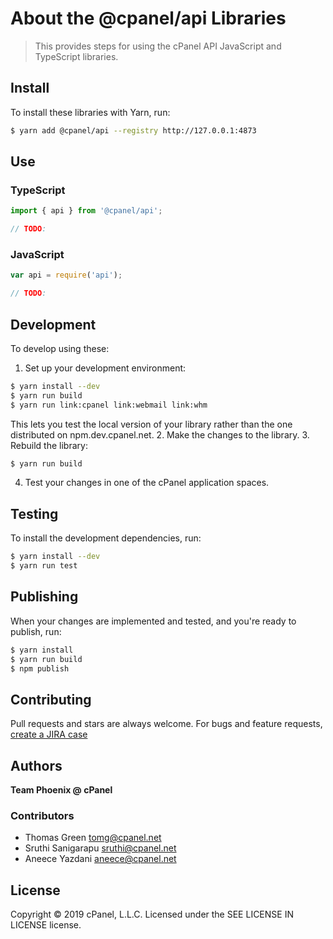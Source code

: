 # About the @cpanel/api Libraries
> This provides steps for using the cPanel API JavaScript and TypeScript libraries.

## Install
To install these libraries with Yarn, run:

```sh
$ yarn add @cpanel/api --registry http://127.0.0.1:4873
```

## Use
### TypeScript
```ts
import { api } from '@cpanel/api';

// TODO:
```

### JavaScript
```js
var api = require('api');

// TODO:

```

## Development
To develop using these:
1. Set up your development environment:
```sh
$ yarn install --dev
$ yarn run build
$ yarn run link:cpanel link:webmail link:whm
```
This lets you test the local version of your library rather than the one distributed on npm.dev.cpanel.net.
2. Make the changes to the library.
3. Rebuild the library:
```sh
$ yarn run build
```
4. Test your changes in one of the cPanel application spaces.

## Testing

To install the development dependencies, run:
```sh
$ yarn install --dev
$ yarn run test
```

## Publishing
When your changes are implemented and tested, and you're ready to publish, run:
```sh
$ yarn install
$ yarn run build
$ npm publish
```

## Contributing
Pull requests and stars are always welcome. For bugs and feature requests, [create a JIRA case](https://jira.cpanel.net)

## Authors

**Team Phoenix @ cPanel**

### Contributors
* Thomas Green <tomg@cpanel.net>
* Sruthi Sanigarapu <sruthi@cpanel.net>
* Aneece Yazdani <aneece@cpanel.net>

## License
Copyright © 2019 cPanel, L.L.C.
Licensed under the SEE LICENSE IN LICENSE license.
